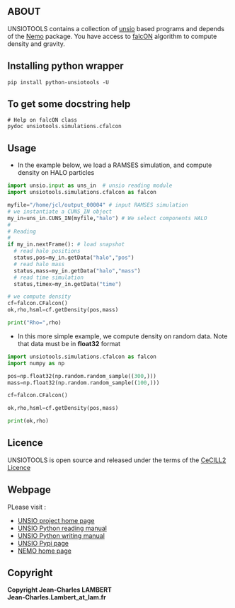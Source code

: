 
## ABOUT
UNSIOTOOLS contains a collection of [unsio](https://projets.lam.fr/projects/unsio) based programs and depends of the [Nemo](https://teuben.github.io/nemo/) package.
You have access to [falcON](https://iopscience.iop.org/article/10.1086/312724/pdf) algorithm to compute density and gravity.


## Installing python wrapper
```
pip install python-unsiotools -U
```
## To get some docstring help
```
# Help on falcON class
pydoc unsiotools.simulations.cfalcon
```
## Usage

- In the example below, we load a RAMSES simulation, and compute density on HALO particles
```python
import unsio.input as uns_in  # unsio reading module
import unsiotools.simulations.cfalcon as falcon

myfile="/home/jcl/output_00004" # input RAMSES simulation
# we instantiate a CUNS_IN object
my_in=uns_in.CUNS_IN(myfile,"halo") # We select components HALO
#
# Reading
#
if my_in.nextFrame(): # load snapshot
  # read halo positions
  status,pos=my_in.getData("halo","pos")
  # read halo mass
  status,mass=my_in.getData("halo","mass")
  # read time simulation
  status,timex=my_in.getData("time")

# we compute density
cf=falcon.CFalcon()
ok,rho,hsml=cf.getDensity(pos,mass)

print("Rho=",rho)
```
- In this more simple example, we compute density on random data. Note that data must be in **float32** format
```python
import unsiotools.simulations.cfalcon as falcon
import numpy as np

pos=np.float32(np.random.random_sample((300,)))
mass=np.float32(np.random.random_sample((100,)))

cf=falcon.CFalcon()

ok,rho,hsml=cf.getDensity(pos,mass)

print(ok,rho)

```

## Licence
UNSIOTOOLS is open source and released under the terms of the [CeCILL2 Licence](http://www.cecill.info/licences/Licence_CeCILL_V2-en.html)

## Webpage
PLease visit :
- [UNSIO project home page](https://projets.lam.fr/projects/unsio)
- [UNSIO Python reading manual](https://projets.lam.fr/projects/unsio/wiki/PythonReadDataNew)
- [UNSIO Python writing manual](https://projets.lam.fr/projects/unsio/wiki/PythonWriteDataNew)
- [UNSIO Pypi page](https://pypi.org/project/python-unsio/)
- [NEMO home page](https://teuben.github.io/nemo/)

## Copyright
**Copyright Jean-Charles LAMBERT**     
**Jean-Charles.Lambert_at_lam.fr**     
